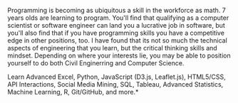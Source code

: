 Programming is becoming as ubiquitous a skill in the workforce as math. 7 years olds are learning to program. You'll find that qualifying as a computer scientist or software engineer can land you a lucrative job in software, but you'll also find that if you have programming skills you have a competitive edge in other positions, too.
I have found that its not so much the technical aspects of engineering that you learn, but the critical thinking skills and mindset.
Depending on where your interests lie, you may be able to position yourself to do both Civil Enginerring and Computer Science.

Learn Advanced Excel, Python, JavaScript (D3.js, Leaflet.js), HTML5/CSS, API Interactions, Social Media Mining, SQL, Tableau, Advanced Statistics, Machine Learning, R, Git/GitHub, and more.*
